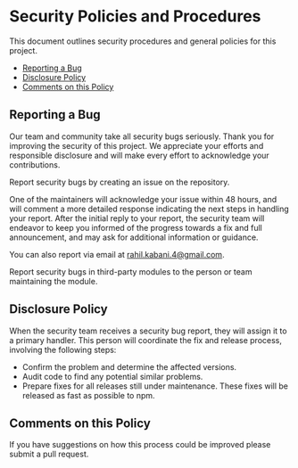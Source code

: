 # Security Policies and Procedures

This document outlines security procedures and general policies for this project.

  * [Reporting a Bug](#reporting-a-bug)
  * [Disclosure Policy](#disclosure-policy)
  * [Comments on this Policy](#comments-on-this-policy)

## Reporting a Bug

Our team and community take all security bugs seriously. Thank you for improving the security of this project. We appreciate your efforts and responsible disclosure and will make every effort to acknowledge your contributions.

Report security bugs by creating an issue on the repository.

One of the maintainers will acknowledge your issue within 48 hours, and will comment a more detailed response indicating the next steps in handling your report. After the initial reply to your report, the security team will endeavor to keep you informed of the progress towards a fix and full announcement, and may ask for additional information or guidance.

You can also report via email at rahil.kabani.4@gmail.com.

Report security bugs in third-party modules to the person or team maintaining the module.

## Disclosure Policy

When the security team receives a security bug report, they will assign it to a primary handler. This person will coordinate the fix and release process, involving the following steps:

  * Confirm the problem and determine the affected versions.
  * Audit code to find any potential similar problems.
  * Prepare fixes for all releases still under maintenance. These fixes will be released as fast as possible to npm.

## Comments on this Policy

If you have suggestions on how this process could be improved please submit a pull request.
